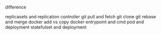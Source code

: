 difference 

replicasets and replication controller 
git pull and fetch 
git clone 
git rebase and merge 
docker add vs copy 
docker entrypoint and cmd 
pod and deployment 
statefulset and deployment 
